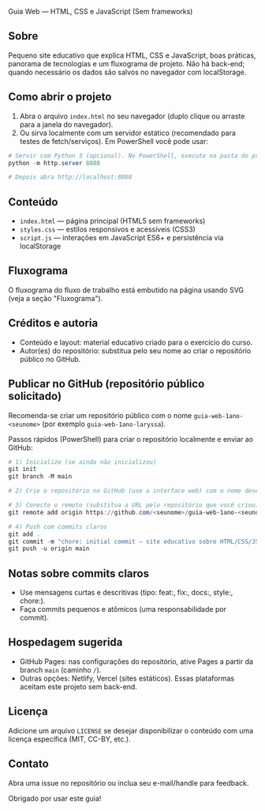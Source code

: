 Guia Web — HTML, CSS e JavaScript (Sem frameworks)

Sobre
---
Pequeno site educativo que explica HTML, CSS e JavaScript, boas práticas, panorama de tecnologias e um fluxograma de projeto. Não há back-end; quando necessário os dados são salvos no navegador com localStorage.

Como abrir o projeto
---
1. Abra o arquivo `index.html` no seu navegador (duplo clique ou arraste para a janela do navegador).
2. Ou sirva localmente com um servidor estático (recomendado para testes de fetch/serviços). Em PowerShell você pode usar:

```powershell
# Servir com Python 3 (opcional). No PowerShell, execute na pasta do projeto:
python -m http.server 8080

# Depois abra http://localhost:8080
```

Conteúdo
---
- `index.html` — página principal (HTML5 sem frameworks)
- `styles.css` — estilos responsivos e acessíveis (CSS3)
- `script.js` — interações em JavaScript ES6+ e persistência via localStorage

Fluxograma
---
O fluxograma do fluxo de trabalho está embutido na página usando SVG (veja a seção "Fluxograma").

Créditos e autoria
---
- Conteúdo e layout: material educativo criado para o exercício do curso.
- Autor(es) do repositório: substitua <seunome> pelo seu nome ao criar o repositório público no GitHub.

Publicar no GitHub (repositório público solicitado)
---
Recomenda-se criar um repositório público com o nome `guia-web-1ano-<seunome>` (por exemplo `guia-web-1ano-laryssa`).

Passos rápidos (PowerShell) para criar o repositório localmente e enviar ao GitHub:

```powershell
# 1) Inicialize (se ainda não inicializou)
git init
git branch -M main

# 2) Crie o repositório no GitHub (use a interface web) com o nome desejado

# 3) Conecte o remoto (substitua a URL pelo repositório que você criou)
git remote add origin https://github.com/<seunome>/guia-web-1ano-<seunome>.git

# 4) Push com commits claros
git add .
git commit -m "chore: initial commit — site educativo sobre HTML/CSS/JS"
git push -u origin main
```

Notas sobre commits claros
---
- Use mensagens curtas e descritivas (tipo: feat:, fix:, docs:, style:, chore:).
- Faça commits pequenos e atômicos (uma responsabilidade por commit).

Hospedagem sugerida
---
- GitHub Pages: nas configurações do repositório, ative Pages a partir da branch `main` (caminho `/`).
- Outras opções: Netlify, Vercel (sites estáticos). Essas plataformas aceitam este projeto sem back-end.

Licença
---
Adicione um arquivo `LICENSE` se desejar disponibilizar o conteúdo com uma licença específica (MIT, CC-BY, etc.).

Contato
---
Abra uma issue no repositório ou inclua seu e-mail/handle para feedback.

Obrigado por usar este guia!
